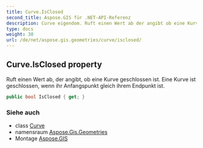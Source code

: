 ```yaml
---
title: Curve.IsClosed
second_title: Aspose.GIS für .NET-API-Referenz
description: Curve eigendom. Ruft einen Wert ab der angibt ob eine Kurve geschlossen ist. Eine Kurve ist geschlossen wenn ihr Anfangspunkt gleich ihrem Endpunkt ist.
type: docs
weight: 30
url: /de/net/aspose.gis.geometries/curve/isclosed/
---
```

## Curve.IsClosed property

Ruft einen Wert ab, der angibt, ob eine Kurve geschlossen ist. Eine Kurve ist geschlossen, wenn ihr Anfangspunkt gleich ihrem Endpunkt ist.

```csharp
public bool IsClosed { get; }
```

### Siehe auch

* class [Curve](../)
* namensraum [Aspose.Gis.Geometries](../../curve/)
* Montage [Aspose.GIS](../../../)


